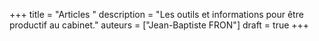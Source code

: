 +++
title = "Articles "
description = "Les outils et informations pour être productif au cabinet."
auteurs = ["Jean-Baptiste FRON"]
draft = true
+++